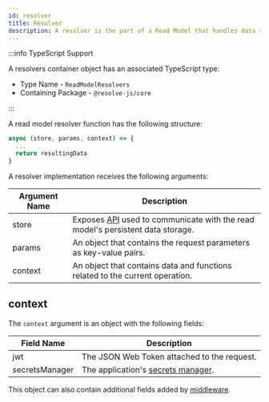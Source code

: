 ```yaml
---
id: resolver
title: Resolver
description: A resolver is the part of a Read Model that handles data requests.
---
```


:::info TypeScript Support

A resolvers container object has an associated TypeScript type:

- Type Name - `ReadModelResolvers`
- Containing Package - `@resolve-js/core`

:::

A read model resolver function has the following structure:

```js
async (store, params, context) => {
  ...
  return resultingData
}
```

A resolver implementation receives the following arguments:

| Argument Name | Description                                                                                              |
| ------------- | -------------------------------------------------------------------------------------------------------- |
| store         | Exposes [API](../read-model/store.md) used to communicate with the read model's persistent data storage. |
| params        | An object that contains the request parameters as key-value pairs.                                       |
| context       | An object that contains data and functions related to the current operation.                             |

## context

The `context` argument is an object with the following fields:

| Field Name     | Description                                                               |
| -------------- | ------------------------------------------------------------------------- |
| jwt            | The JSON Web Token attached to the request.                               |
| secretsManager | The application's [secrets manager](../../encryption.md#storing-secrets). |

This object can also contain additional fields added by [middleware](../../middleware.md).
